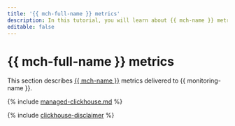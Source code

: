 ```yaml
---
title: '{{ mch-full-name }} metrics'
description: In this tutorial, you will learn about {{ mch-name }} metrics.
editable: false
---
```


# {{ mch-full-name }} metrics

This section describes [{{ mch-name }}](../../managed-clickhouse/) metrics delivered to {{ monitoring-name }}.

{% include [managed-clickhouse.md](../../_includes/monitoring/metrics-ref/managed-clickhouse.md) %}

{% include [clickhouse-disclaimer](../../_includes/clickhouse-disclaimer.md) %}
